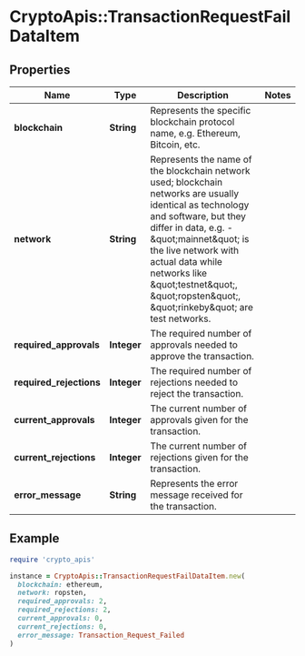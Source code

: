 # CryptoApis::TransactionRequestFailDataItem

## Properties

| Name | Type | Description | Notes |
| ---- | ---- | ----------- | ----- |
| **blockchain** | **String** | Represents the specific blockchain protocol name, e.g. Ethereum, Bitcoin, etc. |  |
| **network** | **String** | Represents the name of the blockchain network used; blockchain networks are usually identical as technology and software, but they differ in data, e.g. - \&quot;mainnet\&quot; is the live network with actual data while networks like \&quot;testnet\&quot;, \&quot;ropsten\&quot;, \&quot;rinkeby\&quot; are test networks. |  |
| **required_approvals** | **Integer** | The required number of approvals needed to approve the transaction. |  |
| **required_rejections** | **Integer** | The required number of rejections needed to reject the transaction. |  |
| **current_approvals** | **Integer** | The current number of approvals given for the transaction. |  |
| **current_rejections** | **Integer** | The current number of rejections given for the transaction. |  |
| **error_message** | **String** | Represents the error message received for the transaction. |  |

## Example

```ruby
require 'crypto_apis'

instance = CryptoApis::TransactionRequestFailDataItem.new(
  blockchain: ethereum,
  network: ropsten,
  required_approvals: 2,
  required_rejections: 2,
  current_approvals: 0,
  current_rejections: 0,
  error_message: Transaction_Request_Failed
)
```

